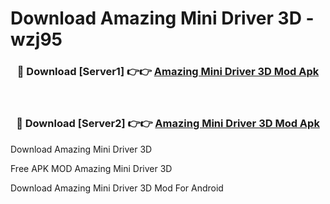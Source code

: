 # Download Amazing Mini Driver 3D - wzj95



<div align="center">
<h3>🔴 Download [Server1] 👉👉 <a href="https://momento.my/?title=Amazing_Mini_Driver_3D">Amazing Mini Driver 3D Mod Apk</a></h3><br>

<h3>🔴 Download [Server2] 👉👉 <a href="https://momento.my/?title=Amazing_Mini_Driver_3D">Amazing Mini Driver 3D Mod Apk</a></h3>
</div>



Download Amazing Mini Driver 3D 

Free APK MOD Amazing Mini Driver 3D 

Download Amazing Mini Driver 3D Mod For Android
